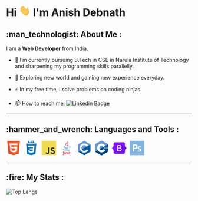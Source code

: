 <h1> Hi <img src="https://raw.githubusercontent.com/ABSphreak/ABSphreak/master/gifs/Hi.gif" height="30px"> I'm Anish Debnath </h1>

<h2> :man_technologist: About Me : </h2>

I am a **Web Developer** <!-- <img src="https://media.giphy.com/media/WUlplcMpOCEmTGBtBW/giphy.gif" width="30"> --> from India.

- :telescope: I’m currently pursuing B.Tech in CSE in Narula Institute of Technology and sharpening my programming skills parallelly.

- :seedling: Exploring new world and gaining new experience everyday.

- :zap: In my free time, I solve problems on coding ninjas.

- :mailbox: How to reach me: [![Linkedin Badge](https://img.shields.io/badge/-Linkedin-blue?style=flat&logo=Linkedin&logoColor=white)](https://www.linkedin.com/in/anish-debnath-7b3516211)

---

<h2> :hammer_and_wrench: Languages and Tools : </h2>

<div>
  <img src="https://github.com/devicons/devicon/blob/master/icons/html5/html5-original.svg" title="HTML5" alt="HTML" width="40" height="40"/>&nbsp;
  <img src="https://github.com/devicons/devicon/blob/master/icons/css3/css3-plain-wordmark.svg"  title="CSS3" alt="CSS" width="40" height="40"/>&nbsp;
  <img src="https://github.com/devicons/devicon/blob/master/icons/javascript/javascript-original.svg" title="JavaScript" alt="JavaScript" width="40" height="40"/>&nbsp;
  <img src="https://github.com/devicons/devicon/blob/master/icons/java/java-original-wordmark.svg" title="Java" alt="Java" width="40" height="40"/>&nbsp;
  <img src="https://github.com/devicons/devicon/blob/master/icons/c/c-original.svg" title="C"  alt="C" width="40" height="40"/>&nbsp;
  <img src="https://github.com/devicons/devicon/blob/master/icons/cplusplus/cplusplus-original.svg" title="Cpp"  alt="C++" width="40" height="40"/>&nbsp;
  <img src="https://github.com/devicons/devicon/blob/master/icons/bootstrap/bootstrap-original.svg" title="Bootstrap"  alt="Bootstrap" width="40" height="40"/>&nbsp;
  <img src="https://github.com/devicons/devicon/blob/master/icons/photoshop/photoshop-plain.svg" title="photoshop"  alt="photoshop" width="40" height="40"/>&nbsp;

</div>

---

<h2> :fire: My Stats : </h2>

![Top Langs](https://github-readme-stats.vercel.app/api/top-langs/?username=AnishDebnath&layout=compact&theme=vision-friendly-dark)

<!--
**AnishDebnath/AnishDebnath** is a ✨ _special_ ✨ repository because its `README.md` (this file) appears on your GitHub profile.

Here are some ideas to get you started:

- 🔭 I’m currently working on ...
- 🌱 I’m currently learning ...
- 👯 I’m looking to collaborate on ...
- 🤔 I’m looking for help with ...
- 💬 Ask me about ...
- 📫 How to reach me: ...
- 😄 Pronouns: ...
- ⚡ Fun fact: ...
-->
